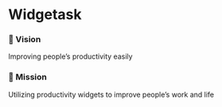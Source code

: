 # Widgetask

### :dart: Vision
Improving people’s productivity easily

### :rocket: Mission
Utilizing productivity widgets to improve people’s work and life
